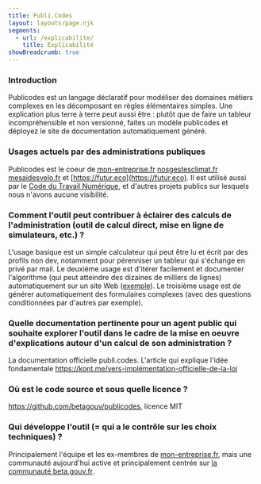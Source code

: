 ```yaml
---
title: Publi.Codes
layout: layouts/page.njk
segments:
  - url: /explicabilite/
    title: Explicabilité
showBreadcrumb: true
---
```


### Introduction

Publicodes est un langage déclaratif pour modéliser des domaines métiers complexes en les décomposant en règles élémentaires simples. Une explication plus terre à terre peut aussi être : plutôt que de faire un tableur incompréhensible et non versionné, faites un modèle publicodes et déployez le site de documentation automatiquement généré. 

### Usages actuels par des administrations publiques

Publicodes est le coeur de [mon-entreprise.fr](https://mon-entreprise.fr,) [nosgestesclimat.fr](https://nosgestesclimat.fr,) [mesaidesvelo.fr](https://mesaidesvelo.fr,) et [https://futur.eco](https://futur.eco). Il est utilisé aussi par le [Code du Travail Numérique](https://code.travail.gouv.fr/), et d'autres projets publics sur lesquels nous n'avons aucune visibilité.

### Comment l'outil peut contribuer à éclairer des calculs de l'administration (outil de calcul direct, mise en ligne de simulateurs, etc.) ?

L'usage basique est un simple calculateur qui peut être lu et écrit par des profils non dev, notamment pour pérenniser un tableur qui s'échange en privé par mail. Le deuxième usage est d'itérer facilement et documenter l'algorithme (qui peut atteindre des dizaines de milliers de lignes) automatiquement sur un site Web ([exemple](nosgestesclimat.fr/documentation)). Le troisième usage est de générer automatiquement des formulaires complexes (avec des questions conditionnées par d'autres par exemple). 

### Quelle documentation pertinente pour un agent public qui souhaite explorer l'outil dans le cadre de la mise en oeuvre d'explications autour d'un calcul de son administration ?

La documentation officielle publi.codes. L'article qui explique l'idée fondamentale https://kont.me/vers-implémentation-officielle-de-la-loi
 
### Où est le code source et sous quelle licence ?

https://github.com/betagouv/publicodes, licence MIT

### Qui développe l'outil (= qui a le contrôle sur les choix techniques) ?

Principalement l'équipe et les ex-membres de [mon-entreprise.fr](https://mon-entreprise.fr), mais une communauté aujourd'hui active et principalement centrée sur [la communauté beta.gouv.fr](https://beta.gouv.fr/communaute/).
